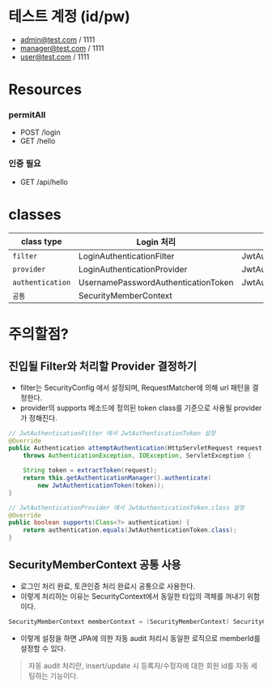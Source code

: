 
# 테스트 계정 (id/pw)
- admin@test.com / 1111
- manager@test.com / 1111
- user@test.com / 1111

# Resources
### permitAll
- POST /login
- GET /hello

### 인증 필요
- GET /api/hello

# classes
| class type | Login 처리 | Token 인증 |
|---|---|---|
| `filter` | LoginAuthenticationFilter | JwtAuthenticationFilter |
| `provider` | LoginAuthenticationProvider | JwtAuthenticationProvider |
| `authentication` | UsernamePasswordAuthenticationToken | JwtAuthenticationToken |
| `공통` | SecurityMemberContext ||


# 주의할점?
## 진입될 Filter와 처리할 Provider 결정하기
- filter는 SecurityConfig 에서 설정되며, RequestMatcher에 의해 url 패턴을 결정한다.
- provider의 supports 메소드에 정의된 token class를 기준으로 사용될 provider가 정해진다.
```java
// JwtAuthenticationFilter 에서 JwtAuthenticationToken 설정
@Override
public Authentication attemptAuthentication(HttpServletRequest request, HttpServletResponse response)
    throws AuthenticationException, IOException, ServletException {

    String token = extractToken(request);
    return this.getAuthenticationManager().authenticate(
        new JwtAuthenticationToken(token));
}
```

```java
// JwtAuthenticationProvider 에서 JwtAuthenticationToken.class 설정
@Override
public boolean supports(Class<?> authentication) {
    return authentication.equals(JwtAuthenticationToken.class);
}
```

## SecurityMemberContext 공통 사용
- 로그인 처리 완료, 토큰인증 처리 완료시 공통으로 사용한다.
- 이렇게 처리하는 이유는 SecurityContext에서 동일한 타입의 객체를 꺼내기 위함이다.
```java
SecurityMemberContext memberContext = (SecurityMemberContext) SecurityContextHolder.getContext().getAuthentication().getPrincipal();
```
* 이렇게 설정을 하면 JPA에 의한 자동 audit 처리시 동일한 로직으로 memberId를 설정할 수 있다.  
> 자동 audit 처리란, insert/update 시 등록자/수정자에 대한 회원 id를 자동 세팅하는 기능이다.